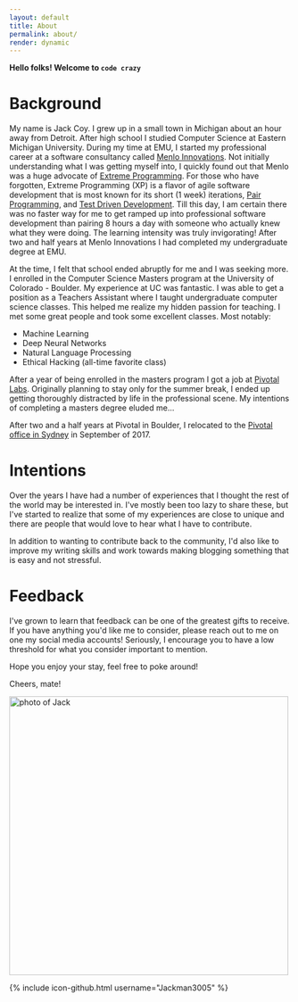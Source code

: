 ```yaml
---
layout: default
title: About
permalink: about/
render: dynamic
---
```



**Hello folks! Welcome to `code crazy`**

# Background
My name is Jack Coy. I grew up in a small town in Michigan about an hour away from Detroit.
After high school I studied Computer Science at Eastern Michigan University. During my time at EMU, 
I started my professional career at a software consultancy called [Menlo Innovations](http://menloinnovations.com/).
Not initially understanding what I was getting myself into, I quickly found out that Menlo 
was a huge advocate of [Extreme Programming](https://www.agilealliance.org/glossary/xp/). 
For those who have forgotten, Extreme Programming (XP) is a flavor of agile software development that is 
most known for its short (1 week) iterations, [Pair Programming](http://www.extremeprogramming.org/rules/pair.html), 
and [Test Driven Development](http://agiledata.org/essays/tdd.html).
Till this day, I am certain there was no faster way for me to get ramped up into professional software
development than pairing 8 hours a day with someone who actually knew what they were doing. The
learning intensity was truly invigorating! After two and half years at Menlo Innovations I had completed my
undergraduate degree at EMU.

At the time, I felt that school ended abruptly for me and I was seeking more. I enrolled in the
Computer Science Masters program at the University of Colorado - Boulder. My experience at UC
was fantastic. I was able to get a position as a Teachers Assistant where I taught undergraduate
computer science classes. This helped me realize my hidden passion for teaching. I met some great people
and took some excellent classes. Most notably:

- Machine Learning
- Deep Neural Networks
- Natural Language Processing
- Ethical Hacking (all-time favorite class)

After a year of being enrolled in the masters program I got a job at [Pivotal Labs](https://pivotal.io/labs).
Originally planning to stay only for the summer break, I ended up getting thoroughly distracted by life 
in the professional scene. My intentions of completing a masters degree eluded me...

After two and a half years at Pivotal in Boulder, I relocated to the [Pivotal office in Sydney](https://pivotal.io/locations/sydney) 
in September of 2017. 

# Intentions

Over the years I have had a number of experiences that I thought the rest of the world
may be interested in. I've mostly been too lazy to share these, but I've started to realize
that some of my experiences are close to unique and there are people that
would love to hear what I have to contribute.

In addition to wanting to contribute back to the community, I'd also like to improve
my writing skills and work towards making blogging something that is easy and not stressful.


# Feedback
I've grown to learn that feedback can be one of the greatest gifts to receive. 
If you have anything you'd like me to consider, please reach out to me on one my social
media accounts! Seriously, I encourage you to have a low threshold for what you consider
important to mention.

Hope you enjoy your stay, feel free to poke around!

Cheers, mate!

<img src="/static/img/photo_of_jack.jpg" alt="photo of Jack" width="500px"/>


{% include icon-github.html username="Jackman3005" %}
